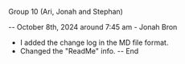 Group 10 (Ari, Jonah and Stephan)

-- October 8th, 2024 around 7:45 am - Jonah Bron
- I added the change log in the MD file format.
- Changed the "ReadMe" info.
-- End
